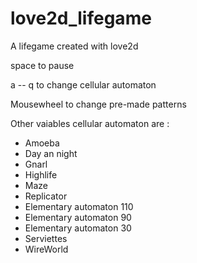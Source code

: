 love2d_lifegame
===============

A lifegame created with love2d

space to pause

a -- q to change cellular automaton

Mousewheel to change pre-made patterns

Other vaiables cellular automaton are :
* Amoeba
* Day an night
* Gnarl
* Highlife
* Maze
* Replicator
* Elementary automaton 110
* Elementary automaton 90
* Elementary automaton 30
* Serviettes
* WireWorld
